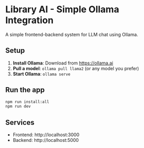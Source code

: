 # Library AI - Simple Ollama Integration

A simple frontend-backend system for LLM chat using Ollama.

## Setup

1. **Install Ollama**: Download from https://ollama.ai
2. **Pull a model**: `ollama pull llama2` (or any model you prefer)
3. **Start Ollama**: `ollama serve`

## Run the app
```bash
npm run install:all
npm run dev
```

## Services
- Frontend: http://localhost:3000
- Backend: http://localhost:5000